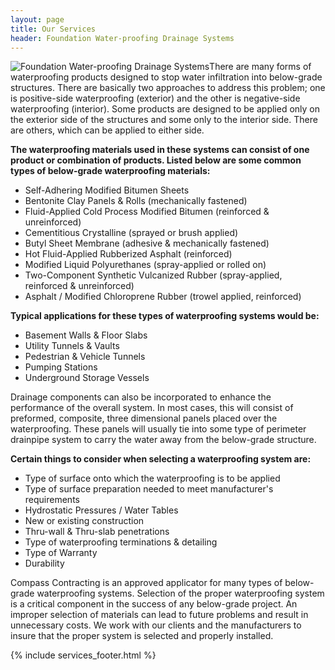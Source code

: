 ```yaml
---
layout: page
title: Our Services
header: Foundation Water-proofing Drainage Systems
---
```


<img class="service-large" src="{{ 'services/foundation-water-proofing-drainage-systems.jpg' | asset_path }}" alt="Foundation Water-proofing Drainage Systems">There are many forms of waterproofing products designed to stop water infiltration into below-grade structures. There are basically two approaches to address this problem; one is positive-side waterproofing (exterior) and the other is negative-side waterproofing (interior). Some products are designed to be applied only on the exterior side of the structures and some only to the interior side. There are others, which can be applied to either side.

**The waterproofing materials used in these systems can consist of one product or combination of products. Listed below are some common types of below-grade waterproofing materials:**

* Self-Adhering Modified Bitumen Sheets
* Bentonite Clay Panels & Rolls (mechanically fastened)
* Fluid-Applied Cold Process Modified Bitumen (reinforced & unreinforced)
* Cementitious Crystalline (sprayed or brush applied)
* Butyl Sheet Membrane (adhesive & mechanically fastened)
* Hot Fluid-Applied Rubberized Asphalt (reinforced)
* Modified Liquid Polyurethanes (spray-applied or rolled on)
* Two-Component Synthetic Vulcanized Rubber (spray-applied, reinforced & unreinforced)
* Asphalt / Modified Chloroprene Rubber (trowel applied, reinforced)

**Typical applications for these types of waterproofing systems would be:**

* Basement Walls & Floor Slabs
* Utility Tunnels & Vaults
* Pedestrian & Vehicle Tunnels
* Pumping Stations
* Underground Storage Vessels

Drainage components can also be incorporated to enhance the performance of the overall system. In most cases, this will consist of preformed, composite, three dimensional panels placed over the waterproofing. These panels will usually tie into some type of perimeter drainpipe system to carry the water away from the below-grade structure.

**Certain things to consider when selecting a waterproofing system are:**

* Type of surface onto which the waterproofing is to be applied
* Type of surface preparation needed to meet manufacturer's requirements
* Hydrostatic Pressures / Water Tables
* New or existing construction
* Thru-wall & Thru-slab penetrations
* Type of waterproofing terminations & detailing
* Type of Warranty
* Durability

Compass Contracting is an approved applicator for many types of below-grade waterproofing systems. Selection of the proper waterproofing system is a critical component in the success of any below-grade project. An improper selection of materials can lead to future problems and result in unnecessary costs. We work with our clients and the manufacturers to insure that the proper system is selected and properly installed.

{% include services_footer.html %}
